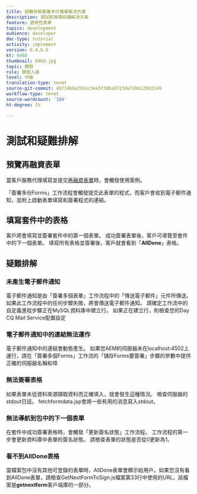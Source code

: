 ```yaml
---
title: 疑難排解籤署多份檔案解決方案
description: 測試和故障拍攝解決方案
feature: 適用性表單
topics: development
audience: developer
doc-type: tutorial
activity: implement
version: 6.4,6.5
kt: 6960
thumbnail: 6960.jpg
topic: 開發
role: 開發人員
level: 中級
translation-type: tm+mt
source-git-commit: d9714b9a291ec3ee5f3dba9723de72bb120d2149
workflow-type: tm+mt
source-wordcount: '394'
ht-degree: 1%

---
```



# 測試和疑難排解


## 預覽再融資表單

當客戶服務代理填寫並提交[再融資表單](http://localhost:4502/content/dam/formsanddocuments/formsandsigndemo/refinanceform/jcr:content?wcmmode=disabled)時，會觸發使用案例。

「簽署多份Forms」工作流程會觸發提交此表單的程式，而客戶會收到電子郵件通知，並附上啟動表單填寫和簽署程式的連結。

## 填寫套件中的表格

客戶將會填寫並簽署套件中的第一個表單。 成功簽署表單後，客戶可導覽至套件中的下一個表單。 填寫所有表格並簽署後，客戶就會看到「**AllDone**」表格。

## 疑難排解

### 未產生電子郵件通知

電子郵件通知是由「簽署多個表單」工作流程中的「傳送電子郵件」元件所傳送。 如果此工作流程中的任何步驟失敗，將會傳送電子郵件通知。 請確定工作流中的自定義進程步驟正在MySQL資料庫中建立行。 如果正在建立行，則檢查您的Day CQ Mail Service配置設定

### 電子郵件通知中的連結無法運作

電子郵件通知中的連結會動態產生。 如果您AEM的伺服器未在localhost:4502上運行，請在「簽署多個Forms」工作流的「儲存Forms要簽署」步驟的參數中提供正確的伺服器名稱和埠

### 無法簽署表格

如果表單未從資料來源擷取資料而正確填入，就會發生這種情況。 檢查伺服器的stdout日誌。 fetchformdata.jsp會將一些有用的消息寫入stdout。

### 無法導航到包中的下一個表單

在套件中成功簽署表格時，會觸發「更新簽名狀態」工作流程。 工作流程的第一步會更新資料庫中表單的簽名狀態。 請檢查表單的狀態是否從0更新為1。

### 看不到AllDone表格

當檔案包中沒有其他可登錄的表單時，AllDone表單會顯示給用戶。如果您沒有看到AllDone表單，請檢查GetNextFormToSign.js檔案第33行中使用的URL，該檔案是&#x200B;**getnextform**&#x200B;客戶端庫的一部分。











